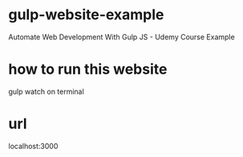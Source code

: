 # gulp-website-example
Automate Web Development With Gulp JS - Udemy Course Example

# how to run this website
gulp watch on terminal

# url
localhost:3000
